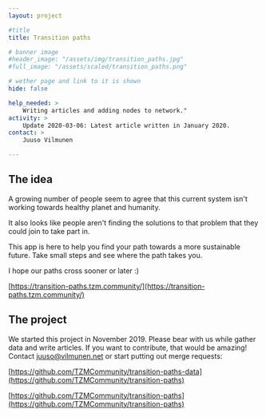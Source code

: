 ```yaml
---
layout: project

#title
title: Transition paths

# banner image
#header_image: "/assets/img/transition_paths.jpg"
#full_image: "/assets/scaled/transition_paths.png"

# wether page and link to it is shown
hide: false

help_needed: >
    Writing articles and adding nodes to network."
activity: >
    Update 2020-03-06: Latest article written in January 2020.
contact: >
    Juuso Vilmunen

---
```


## The idea

A growing number of people seem to agree that this current system isn't working towards healthy planet and humanity.

It also looks like people aren't finding the solutions to that problem that they could join to take part in.

This app is here to help you find your path towards a more sustainable future. Take small steps and see where the path takes you.

I hope our paths cross sooner or later :)

[https://transition-paths.tzm.community/](https://transition-paths.tzm.community/)

<!--more-->

## The project

We started this project in November 2019. Please bear with us while gather data and write articles. If you want to contribute, that would be amazing! Contact juuso@vilmunen.net or start putting out merge requests:

[https://github.com/TZMCommunity/transition-paths-data](https://github.com/TZMCommunity/transition-paths)

[https://github.com/TZMCommunity/transition-paths](https://github.com/TZMCommunity/transition-paths)
